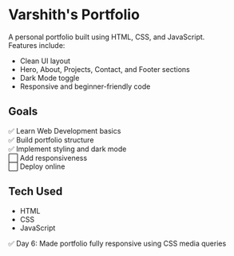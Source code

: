 # Varshith's Portfolio

A personal portfolio built using HTML, CSS, and JavaScript.  
Features include:
- Clean UI layout
- Hero, About, Projects, Contact, and Footer sections
- Dark Mode toggle
- Responsive and beginner-friendly code

## Goals
✅ Learn Web Development basics  
✅ Build portfolio structure  
✅ Implement styling and dark mode  
⬜ Add responsiveness  
⬜ Deploy online

## Tech Used
- HTML
- CSS
- JavaScript

✅ Day 6: Made portfolio fully responsive using CSS media queries
